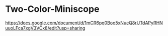 # Two-Color-Miniscope

https://docs.google.com/document/d/1mCR6pq0Boo5xNueQ8rUTdAPyRHNuuoLFca7xgV3VCx8/edit?usp=sharing

